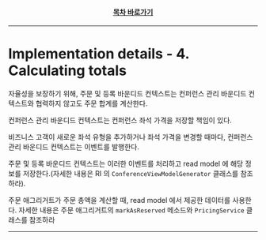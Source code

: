 <div align="center">

#### [목차 바로가기](https://github.com/dhslrl321/cqrs-journey-guide-korean/blob/master/Table%20of%20Contents.md)

</div>

---

# Implementation details - 4. Calculating totals

자율성을 보장하기 위해, 주문 및 등록 바운디드 컨텍스트는 컨퍼런스 관리 바운디드 컨텍스트와 협력하지 않고도 주문 합계를 계산한다.

컨퍼런스 관리 바운디드 컨텍스트는 컨퍼런스 좌석 가격을 저장할 책임이 있다.

비즈니스 고객이 새로운 좌석 유형을 추가하거나 좌석 가격을 변경할 때마다, 컨퍼런스 관리 바운디드 컨텍스트는 이벤트를 발행한다.

주문 및 등록 바운디드 컨텍스트는 이러한 이벤트를 처리하고 read model 에 해당 정보를 저장한다.(자세한 내용은 RI 의 `ConferenceViewModelGenerator` 클래스를 참조하라).

주문 애그리거트가 주문 총액을 계산할 때, read model 에서 제공한 데이터를 사용한다. 자세한 내용은 주문 애그리거트의 `markAsReserved` 메소드와 `PricingService` 클래스를 참조하라

---
